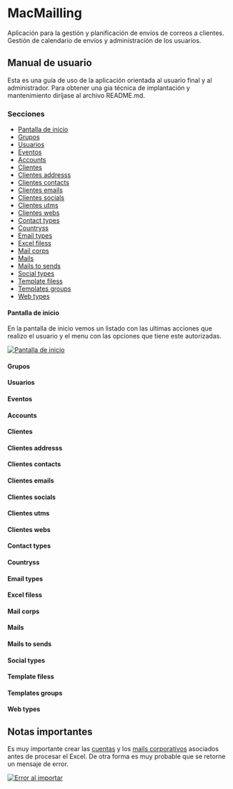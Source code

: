 # MacMailling

Aplicación para la gestión y planificación de envíos de correos a clientes. Gestión de calendario de envíos y administración de los usuarios.
## Manual de usuario

Esta es una guía de uso de la aplicación orientada al usuario final y al administrador. Para obtener una gia técnica de implantación y mantenimiento diríjase al archivo README.md.
### Secciones


- [Pantalla de inicio](#pantalla-de-inicio)
- [Grupos](#grupos)
- [Usuarios](#usuarios)
- [Eventos](#eventos)
- [Accounts](#accounts)
- [Clientes](#clientes)
- [Clientes addresss](#clientes-addresss)
- [Clientes contacts](#clientes-contacts)
- [Clientes emails](#clientes-emails)
- [Clientes socials](#clientes-socials)
- [Clientes utms](#clientes-utms)
- [Clientes webs](#clientes-webs)
- [Contact types](#contact-types)
- [Countryss](#countryss)
- [Email types](#email-types)
- [Excel filess](#excel-filess)
- [Mail corps](#mail-corps)
- [Mails](#mails)
- [Mails to sends](#mails-to-sends)
- [Social types](#social-types)
- [Template filess](#template-filess)
- [Templates groups](#templates-groups)
- [Web types](#web-types)

#### Pantalla de inicio
En la pantalla de inicio vemos un listado con las ultimas acciones que realizo el usuario y el menu con las opciones que tiene este autorizadas.

[![Pantalla de inicio](Imagenes\01.png "Pantalla de inicio")](Imagenes\01.png "Pantalla de inicio")

#### Grupos

#### Usuarios

#### Eventos

#### Accounts

#### Clientes

#### Clientes addresss

#### Clientes contacts
#### Clientes emails
#### Clientes socials
#### Clientes utms
#### Clientes webs
#### Contact types
#### Countryss
#### Email types
#### Excel filess
#### Mail corps
#### Mails
#### Mails to sends
#### Social types
#### Template filess
#### Templates groups
#### Web types

## Notas importantes
Es muy importante crear las [cuentas](#accounts) y los [mails corporativos](#mail-corps) asociados antes de procesar el Excel. De otra forma es muy probable que se retorne un mensaje de error.

[![Error al importar](Imagenes\05_excel_error.png "Error al importar")](Imagenes\05_excel_error.png "Error al importar")